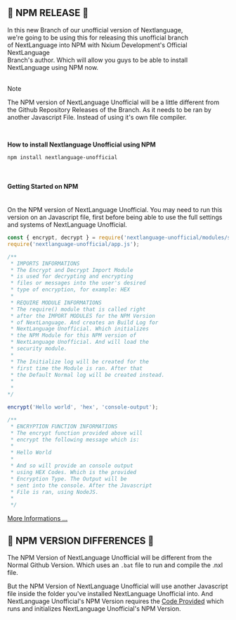 ## 🚨 NPM RELEASE 🚨
In this new Branch of our unofficial version of Nextlanguage, <br>
we're going to be using this for releasing this unofficial branch <br>
of NextLanguage into NPM with Nxium Development's Official NextLanguage <br>
Branch's author. Which will allow you guys to be able to install <br>
NextLanguage using NPM now.
<br>
<br>

> [!NOTE]
> The NPM version of NextLanguage Unofficial will be a little
> different from the Github Repository Releases of the Branch.
> As it needs to be ran by another Javascript File. Instead
> of using it's own file compiler.
<br>

**How to install Nextlanguage Unofficial using NPM** <br>
```batch
npm install nextlanguage-unofficial
```
<br>

#### **Getting Started on NPM** <br><br>
On the NPM version of NextLanguage Unofficial. You may need
to run this version on an Javascript file, first before being
able to use the full settings and systems of NextLanguage Unofficial.
<br>

```javascript
const { encrypt, decrypt } = require('nextlanguage-unofficial/modules/secuirty.js');
require('nextlanguage-unofficial/app.js');

/** 
 * IMPORTS INFORMATIONS
 * The Encrypt and Decrypt Import Module
 * is used for decrypting and encrypting
 * files or messages into the user's desired
 * type of encryption, for example: HEX
 * 
 * REQUIRE MODULE INFORMATIONS
 * The require() module that is called right
 * after the IMPORT MODULES for the NPM Version
 * of NextLanguage. And creates an Build Log for
 * NextLanguage Unofficial. Which initializes
 * the NPM Module for this NPM version of
 * NextLanguage Unofficial. And will load the
 * security module.
 * 
 * The Initialize log will be created for the
 * first time the Module is ran. After that
 * the Default Normal log will be created instead.
 * 
 * 
*/

encrypt('Hello world', 'hex', 'console-output');

/**
 * ENCRYPTION FUNCTION INFORMATIONS
 * The encrypt function provided above will
 * encrypt the following message which is:
 * 
 * Hello World
 * 
 * And so will provide an console output
 * using HEX Codes. Which is the provided
 * Encryption Type. The Output will be
 * sent into the console. After the Javascript
 * File is ran, using NodeJS.
 * 
 */

```

[More Informations ...](documentation/Getting%20Started.md)

## 📢 NPM VERSION DIFFERENCES 📢
The NPM Version of NextLanguage Unofficial will be
different from the Normal Github Version. Which uses
an `.bat` file to run and compile the .nxl file.
<br>

But the NPM Version of NextLanguage Unofficial will use
another Javascript file inside the folder you've installed
NextLanguage Unofficial into. And NextLanguage Unofficial's
NPM Version requires the [Code Provided](#getting-started-on-npm)
which runs and initializes NextLanguage Unofficial's NPM Version.